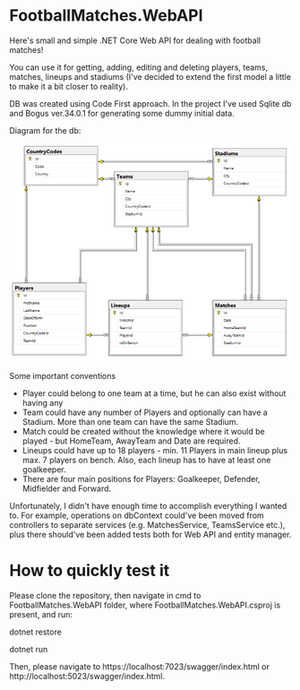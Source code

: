 # FootballMatches.WebAPI
Here's small and simple .NET Core Web API for dealing with football matches!

You can use it for getting, adding, editing and deleting players, teams, matches, lineups and stadiums 
(I've decided to extend the first model a little to make it a bit closer to reality).

DB was created using Code First approach. In the project I've used Sqlite db and Bogus ver.34.0.1 for generating some dummy initial data.

Diagram for the db:

![alt text](https://github.com/kamilnieweglowski/FootballMatches.WebAPI/blob/master/dbDiagram.png?raw=true)

Some important conventions
- Player could belong to one team at a time, but he can also exist without having any
- Team could have any number of Players and optionally can have a Stadium. More than one team can have the same Stadium.
- Match could be created without the knowledge where it would be played - but HomeTeam, AwayTeam and Date are required.
- Lineups could have up to 18 players - min. 11 Players in main lineup plus max. 7 players on bench. Also, each lineup has to have at least one goalkeeper.
- There are four main positions for Players: Goalkeeper, Defender, Midfielder and Forward.

Unfortunately, I didn't have enough time to accomplish everything I wanted to. For example, operations on dbContext could've been moved from controllers to 
separate services (e.g. MatchesService, TeamsService etc.), plus there should've been added tests both for Web API and entity manager.

# How to quickly test it
Please clone the repository, then navigate in cmd to FootballMatches.WebAPI folder, where FootballMatches.WebAPI.csproj is present, and run:

dotnet restore

dotnet run

Then, please navigate to https://localhost:7023/swagger/index.html or http://localhost:5023/swagger/index.html.
